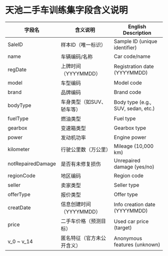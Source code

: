 # 天池二手车训练集字段含义说明

| 字段名              | 含义说明                   | English Description                |
|---------------------|----------------------------|------------------------------------|
| SaleID              | 样本ID（唯一标识）         | Sample ID (unique identifier)      |
| name                | 车辆编码/名称              | Car code/name                      |
| regDate             | 上牌时间（YYYYMMDD）       | Registration date (YYYYMMDD)       |
| model               | 车型编码                   | Model code                         |
| brand               | 品牌编码                   | Brand code                         |
| bodyType            | 车身类型（如SUV、轿车等）  | Body type (e.g., SUV, sedan, etc.) |
| fuelType            | 燃油类型                   | Fuel type                          |
| gearbox             | 变速箱类型                 | Gearbox type                       |
| power               | 发动机功率                 | Engine power                       |
| kilometer           | 行驶公里数（万公里）        | Mileage (10,000 km)                |
| notRepairedDamage   | 是否有未修复损伤           | Unrepaired damage (yes/no)         |
| regionCode          | 地区编码                   | Region code                        |
| seller              | 卖家类型                   | Seller type                        |
| offerType           | 报价类型                   | Offer type                         |
| creatDate           | 信息创建时间（YYYYMMDD）   | Info creation date (YYYYMMDD)      |
| price               | 二手车价格（预测目标）      | Used car price (target)            |
| v_0 ~ v_14          | 匿名特征（官方未公开含义） | Anonymous features (unknown)       |
